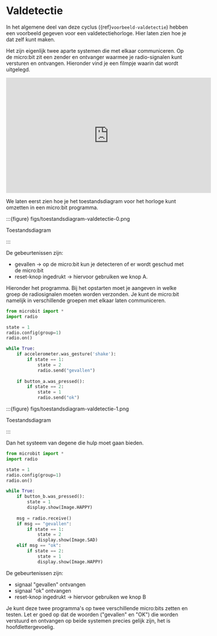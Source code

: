 # Valdetectie

In het algemene deel van deze cyclus ({ref}`voorbeeld-valdetectie`) hebben een voorbeeld gegeven voor een valdetectiehorloge. Hier laten zien hoe je dat zelf kunt maken.

Het zijn eigenlijk twee aparte systemen die met elkaar communiceren. Op de micro:bit zit een zender en ontvanger waarmee je radio-signalen kunt versturen en ontvangen. Hieronder vind je een filmpje waarin dat wordt uitgelegd.

<iframe width="560" height="315" src="https://www.youtube.com/embed/Re3H2ISfQE8" title="YouTube video player" frameborder="0" allow="accelerometer; autoplay; clipboard-write; encrypted-media; gyroscope; picture-in-picture; web-share" allowfullscreen></iframe>

We laten eerst zien hoe je het toestandsdiagram voor het horloge kunt omzetten in een micro:bit programma.

:::{figure} figs/toestandsdiagram-valdetectie-0.png

Toestandsdiagram 

:::

De gebeurtenissen zijn:

* gevallen -> op de micro:bit kun je detecteren of er wordt geschud met de micro:bit
* reset-knop ingedrukt -> hiervoor gebruiken we knop A.

Hieronder het programma. Bij het opstarten moet je aangeven in welke groep de radiosignalen moeten worden verzonden. Je kunt de micro:bit namelijk in verschillende groepen met elkaar laten communiceren.

```Python
from microbit import *
import radio

state = 1
radio.config(group=1)
radio.on()

while True:
    if accelerometer.was_gesture('shake'):
        if state == 1:
            state = 2
            radio.send("gevallen")
        
    if button_a.was_pressed():
        if state == 2:
            state = 1
            radio.send("ok")
```


:::{figure} figs/toestandsdiagram-valdetectie-1.png

Toestandsdiagram 

:::
 

Dan het systeem van degene die hulp moet gaan bieden.

```Python
from microbit import *
import radio

state = 1
radio.config(group=1)
radio.on()

while True:      
    if button_b.was_pressed():
        state = 1
        display.show(Image.HAPPY)
 
    msg = radio.receive()
    if msg == "gevallen":
        if state == 1:
            state = 2
            display.show(Image.SAD)
    elif msg == "ok":
        if state == 2:
            state = 1
            display.show(Image.HAPPY) 
```



De gebeurtenissen zijn:

* signaal "gevallen" ontvangen
* signaal "ok" ontvangen
* reset-knop ingedrukt -> hiervoor gebruiken we knop B

Je kunt deze twee programma's op twee verschillende micro:bits zetten en testen. Let er goed op dat de woorden ("gevallen" en "OK") die worden verstuurd en ontvangen op beide systemen precies gelijk zijn, het is hoofdlettergevoelig.


